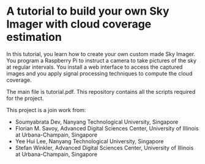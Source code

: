 # A tutorial to build your own Sky Imager with cloud coverage estimation

In this tutorial, you learn how to create your own custom made Sky Imager. You program a Raspberry Pi to instruct a camera to take pictures of the sky at regular intervals. You install a web interface to access the captured images and you apply signal processing techniques to compute the cloud coverage.

The main file is tutorial.pdf. This repository contains all the scripts required for the project.

This project is a join work from:
- Soumyabrata Dev, Nanyang Technological University, Singapore
- Florian M. Savoy, Advanced Digital Sciences Center, University of Illinois at Urbana-Champain, Singapore
- Yee Hui Lee, Nanyang Technological University, Singapore
- Stefan Winkler, Advanced Digital Sciences Center, University of Illinois at Urbana-Champain, Singapore
